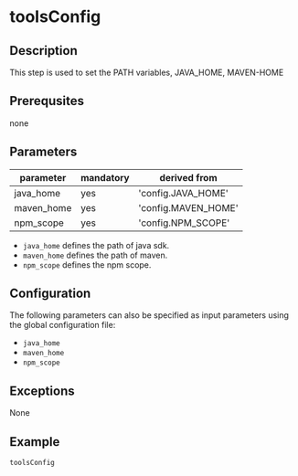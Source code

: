 # toolsConfig

## Description
This step is used to set the PATH variables, JAVA_HOME, MAVEN-HOME

## Prerequsites
none

## Parameters

| parameter | mandatory | derived from |
| ----------|-----------|--------------|
| java_home | yes | 'config.JAVA_HOME' |
| maven_home | yes | 'config.MAVEN_HOME'|
| npm_scope | yes | 'config.NPM_SCOPE' |


* `java_home` defines the path of java sdk.
* `maven_home` defines the path of maven.
* `npm_scope` defines the npm scope.

## Configuration
The following parameters can also be specified as input parameters using the global configuration file:

* `java_home`
* `maven_home`
* `npm_scope`

## Exceptions

None

## Example

```groovy
toolsConfig
```
